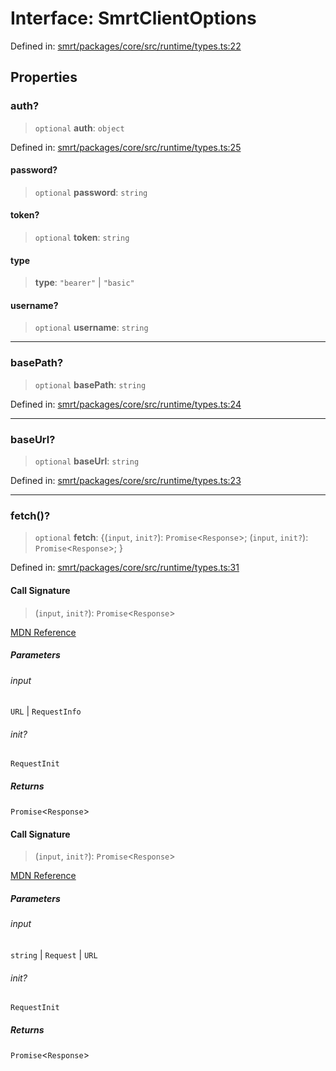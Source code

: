 # Interface: SmrtClientOptions

Defined in: [smrt/packages/core/src/runtime/types.ts:22](https://github.com/happyvertical/smrt/blob/71a16025d52b026725fd522a392015e67e1d6489/packages/core/src/runtime/types.ts#L22)

## Properties

### auth?

> `optional` **auth**: `object`

Defined in: [smrt/packages/core/src/runtime/types.ts:25](https://github.com/happyvertical/smrt/blob/71a16025d52b026725fd522a392015e67e1d6489/packages/core/src/runtime/types.ts#L25)

#### password?

> `optional` **password**: `string`

#### token?

> `optional` **token**: `string`

#### type

> **type**: `"bearer"` \| `"basic"`

#### username?

> `optional` **username**: `string`

***

### basePath?

> `optional` **basePath**: `string`

Defined in: [smrt/packages/core/src/runtime/types.ts:24](https://github.com/happyvertical/smrt/blob/71a16025d52b026725fd522a392015e67e1d6489/packages/core/src/runtime/types.ts#L24)

***

### baseUrl?

> `optional` **baseUrl**: `string`

Defined in: [smrt/packages/core/src/runtime/types.ts:23](https://github.com/happyvertical/smrt/blob/71a16025d52b026725fd522a392015e67e1d6489/packages/core/src/runtime/types.ts#L23)

***

### fetch()?

> `optional` **fetch**: \{(`input`, `init?`): `Promise`\<`Response`\>; (`input`, `init?`): `Promise`\<`Response`\>; \}

Defined in: [smrt/packages/core/src/runtime/types.ts:31](https://github.com/happyvertical/smrt/blob/71a16025d52b026725fd522a392015e67e1d6489/packages/core/src/runtime/types.ts#L31)

#### Call Signature

> (`input`, `init?`): `Promise`\<`Response`\>

[MDN Reference](https://developer.mozilla.org/docs/Web/API/Window/fetch)

##### Parameters

###### input

`URL` | `RequestInfo`

###### init?

`RequestInit`

##### Returns

`Promise`\<`Response`\>

#### Call Signature

> (`input`, `init?`): `Promise`\<`Response`\>

[MDN Reference](https://developer.mozilla.org/docs/Web/API/Window/fetch)

##### Parameters

###### input

`string` | `Request` | `URL`

###### init?

`RequestInit`

##### Returns

`Promise`\<`Response`\>
